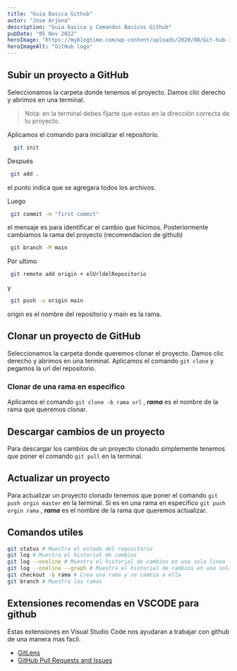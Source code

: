 ```yaml
---
title: "Guia Basica Github"
autor: "Jose Arjona"
description: "Guia basica y Comandos Basicos Github"
pubDate: "05 Nov 2022"
heroImage: "https://myblogtime.com/wp-content/uploads/2020/08/Git-hub-1.png"
heroImageAlt: "GitHub logo"
---
```


## Subir un proyecto a GitHub

Seleccionamos la carpeta donde tenemos el proyecto. Damos clic derecho y abrimos en una terminal.

> Nota: en la terminal debes fijarte que estas en la dirección correcta de tu proyecto.

Aplicamos el comando para inicializar el repositorio.

```bash
  git init
```

Después

```bash
 git add .
```

el punto indica que se agregara todos los archivos.

Luego

```bash
 git commit -m "first commit"
```

el mensaje es para identificar el cambio que hicimos. Posteriormente cambiamos la rama del proyecto (recomendacion de github)

```bash
 git branch -M main
```

Por ultimo

```bash
 git remote add origin + elUrldelRepositorio
```

y

```bash
 git push -u origin main
```

origin es el nombre del repositorio y main es la rama.

## Clonar un proyecto de GitHub

Seleccionamos la carpeta donde queremos clonar el proyecto. Damos clic derecho y abrimos en una terminal.
Aplicamos el comando `git clone` y pegamos la url del repositorio.

### Clonar de una rama en especifico

Aplicamos el comando `git clone -b rama url` , **_rama_** es el nombre de la rama que queremos clonar.

## Descargar cambios de un proyecto

Para descargar los cambios de un proyecto clonado simplemente tenemos que poner el comando `git pull` en la terminal.

## Actualizar un proyecto

Para actualizar un proyecto clonado tenemos que poner el comando `git push orgin master` en la terminal.
Si es en una rama en especifico `git push orgin rama` , **_rama_** es el nombre de la rama que queremos actualizar.

## Comandos utiles

```bash
git status # Muestra el estado del repositorio
git log # Muestra el historial de cambios
git log --oneline # Muestra el historial de cambios en una sola linea
git log --oneline --graph # Muestra el historial de cambios en una sola linea con un grafico
git checkout -b rama # Crea una rama y se cambia a ella
git branch # Muestra las ramas
```

## Extensiones recomendas en VSCODE para github

Estas extensiones en Visual Studio Code nos ayudaran a trabajar con github de una manera mas facil.

- [GitLens](https://marketplace.visualstudio.com/items?itemName=eamodio.gitlens)
- [GitHub Pull Requests and Issues](https://marketplace.visualstudio.com/items?itemName=GitHub.vscode-pull-request-github)
